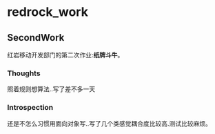 # redrock_work
## SecondWork
红岩移动开发部门的第二次作业:**纸牌斗牛**。
### Thoughts
照着规则想算法..写了差不多一天   
### Introspection
还是不怎么习惯用面向对象写..写了几个类感觉耦合度比较高.测试比较麻烦。
